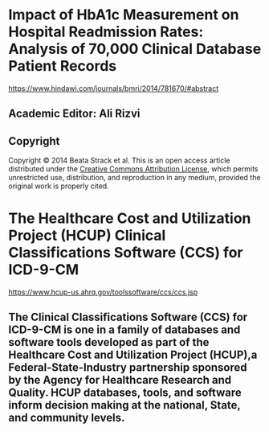 # Impact of HbA1c Measurement on Hospital Readmission Rates: Analysis of 70,000 Clinical Database Patient Records
https://www.hindawi.com/journals/bmri/2014/781670/#abstract
## Academic Editor: Ali Rizvi
## Copyright
Copyright © 2014 Beata Strack et al. This is an open access article distributed under the [Creative Commons Attribution License](http://creativecommons.org/licenses/by/3.0/), which permits unrestricted use, distribution, and reproduction in any medium, provided the original work is properly cited.

# The Healthcare Cost and Utilization Project (HCUP) Clinical Classifications Software (CCS) for ICD-9-CM
https://www.hcup-us.ahrq.gov/toolssoftware/ccs/ccs.jsp
## The Clinical Classifications Software (CCS) for ICD-9-CM is one in a family of databases and software tools developed as part of the Healthcare Cost and Utilization Project (HCUP),a Federal-State-Industry partnership sponsored by the Agency for Healthcare Research and Quality. HCUP databases, tools, and software inform decision making at the national, State, and community levels.
